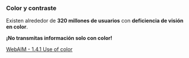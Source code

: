 ### Color y contraste

Existen alrededor de __320 millones de usuarios__ con __deficiencia de visión en color__. 

__¡No transmitas información solo con color!__

[WebAIM - 1.4.1 Use of color](https://webaim.org/standards/wcag/checklist#sc1.4.1)
